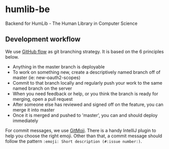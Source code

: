 # humlib-be
Backend for HumLib - The Human Library in Computer Science

## Development workflow
We use [GitHub flow](https://githubflow.github.io/) as git branching strategy. It is based on the 6 principles below.

- Anything in the master branch is deployable
- To work on something new, create a descriptively named branch off of master (ie: new-oauth2-scopes)
- Commit to that branch locally and regularly push your work to the same named branch on the server
- When you need feedback or help, or you think the branch is ready for merging, open a pull request
- After someone else has reviewed and signed off on the feature, you can merge it into master
- Once it is merged and pushed to 'master', you can and should deploy immediately  

For commit messages, we use [GitMoji](https://gitmoji.dev/). There is a handy IntelliJ plugin to help you choose the right emoji.
Other than that, a commit message should follow the pattern `:emoji: Short description (#:issue number:)`.
